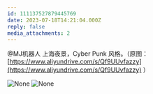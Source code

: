 ```yaml
---
id: 111137527879445769
date: 2023-07-18T14:21:04.000Z
reply: false
media_attachments: 2
---
```


@MJ机器人 上海夜景，Cyber Punk 风格。（原图： [https://www.aliyundrive.com/s/Qf9UUvfazzy](https://www.aliyundrive.com/s/Qf9UUvfazzy) ）

![None](https://files.e5n.cc/media_attachments/files/111/219/230/211/907/226/original/0f15fdb47110571d.webp)
![None](https://files.e5n.cc/media_attachments/files/111/219/230/961/778/610/original/a06d35f409eb29df.webp)
